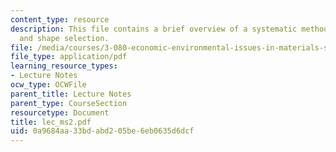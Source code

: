 ```yaml
---
content_type: resource
description: This file contains a brief overview of a systematic methodology material
  and shape selection.
file: /media/courses/3-080-economic-environmental-issues-in-materials-selection-fall-2005/0a9684aa33bdabd205be6eb0635d6dcf_lec_ms2.pdf
file_type: application/pdf
learning_resource_types:
- Lecture Notes
ocw_type: OCWFile
parent_title: Lecture Notes
parent_type: CourseSection
resourcetype: Document
title: lec_ms2.pdf
uid: 0a9684aa-33bd-abd2-05be-6eb0635d6dcf
---
```

